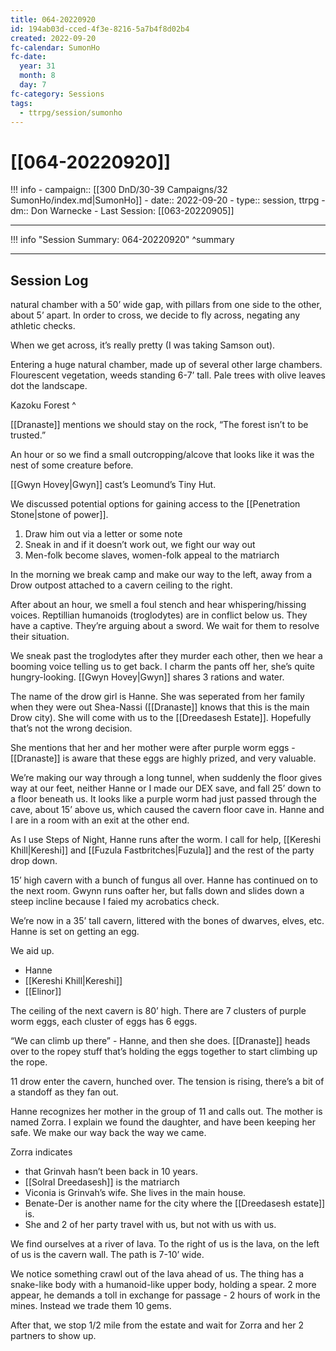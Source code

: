 ```yaml
---
title: 064-20220920
id: 194ab03d-cced-4f3e-8216-5a7b4f8d02b4
created: 2022-09-20
fc-calendar: SumonHo
fc-date:
  year: 31
  month: 8
  day: 7
fc-category: Sessions
tags:
  - ttrpg/session/sumonho
---
```


# [[064-20220920]]

!!! info
    - campaign:: [[300 DnD/30-39 Campaigns/32 SumonHo/index.md|SumonHo]]
    - date:: 2022-09-20
    - type:: session, ttrpg
    - dm:: Don Warnecke
    - Last Session: [[063-20220905]]


---

!!! info "Session Summary: 064-20220920"
    ^summary

---

## Session Log

natural chamber with a 50’ wide gap, with pillars from one side to the other, about 5’ apart. In order to cross, we decide to fly across, negating any athletic checks.

When we get across, it’s really pretty (I was taking Samson out).

Entering a huge natural chamber, made up of several other large chambers. Flourescent vegetation, weeds standing 6-7’ tall. Pale trees with olive leaves dot the landscape.

Kazoku Forest ^

[[Dranaste]] mentions we should stay on the rock, “The forest isn’t to be trusted.”

An hour or so we find a small outcropping/alcove that looks like it was the nest of some creature before.

[[Gwyn Hovey|Gwyn]] cast’s Leomund’s Tiny Hut.

We discussed potential options for gaining access to the [[Penetration Stone|stone of power]].

1. Draw him out via a letter or some note
2. Sneak in and if it doesn’t work out, we fight our way out
3. Men-folk become slaves, women-folk appeal to the matriarch

In the morning we break camp and make our way to the left, away from a Drow outpost attached to a cavern ceiling to the right.

After about an hour, we smell a foul stench and hear whispering/hissing voices. Reptillian humanoids (troglodytes) are in conflict below us. They have a captive. They’re arguing about a sword. We wait for them to resolve their situation.

We sneak past the troglodytes after they murder each other, then we hear a booming voice telling us to get back. I charm the pants off her, she’s quite hungry-looking. [[Gwyn Hovey|Gwyn]] shares 3 rations and water.

The name of the drow girl is Hanne. She was seperated from her family when they were out Shea-Nassi ([[Dranaste]] knows that this is the main Drow city). She will come with us to the [[Dreedasesh Estate]]. Hopefully that’s not the wrong decision.

She mentions that her and her mother were after purple worm eggs - [[Dranaste]] is aware that these eggs are highly prized, and very valuable.

We’re making our way through a long tunnel, when suddenly the floor gives way at our feet, neither Hanne or I made our DEX save, and fall 25’ down to a floor beneath us. It looks like a purple worm had just passed through the cave, about 15’ above us, which caused the cavern floor cave in. Hanne and I are in a room with an exit at the other end.

As I use Steps of Night, Hanne runs after the worm. I call for help, [[Kereshi Khill|Kereshi]] and [[Fuzula Fastbritches|Fuzula]] and the rest of the party drop down.

15’ high cavern with a bunch of fungus all over. Hanne has continued on to the next room. Gwynn runs oafter her, but falls down and slides down a steep incline because I faied my acrobatics check.

We’re now in a 35’ tall cavern, littered with the bones of dwarves, elves, etc. Hanne is set on getting an egg. 

We aid up.
- Hanne
- [[Kereshi Khill|Kereshi]]
- [[Elinor]]

The ceiling of the next cavern is 80’ high. There are 7 clusters of purple worm eggs, each cluster of eggs has 6 eggs. 

“We can climb up there” - Hanne, and then she does. [[Dranaste]] heads over to the ropey stuff that’s holding the eggs together to start climbing up the rope.

11 drow enter the cavern, hunched over. The tension is rising, there’s a bit of a standoff as they fan out.

Hanne recognizes her mother in the group of 11 and calls out. The mother is named Zorra. I explain we found the daughter, and have been keeping her safe. We make our way back the way we came.

Zorra indicates 
- that Grinvah hasn’t been back in 10 years.
- [[Solral Dreedasesh]] is the matriarch
- Viconia is Grinvah’s wife. She lives in the main house.
- Benate-Der is another name for the city where the [[Dreedasesh estate]] is.
- She and 2 of her party travel with us, but not with us with us.

We find ourselves at a river of lava. To the right of us is the lava, on the left of us is the cavern wall. The path is 7-10’ wide. 

We notice something crawl out of the lava ahead of us. The thing has a snake-like body with a humanoid-like upper body, holding a spear. 2 more appear, he demands a toll in exchange for passage - 2 hours of work in the mines. Instead we trade them 10 gems.

After that, we stop 1/2 mile from the estate and wait for Zorra and her 2 partners to show up. 

